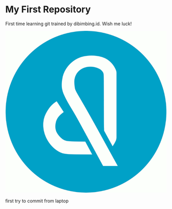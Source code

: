 # My First Repository

First time learning git trained by dibimbing.id. Wish me luck!

<img src = "dibimbing logo.png">

first try to commit from laptop

